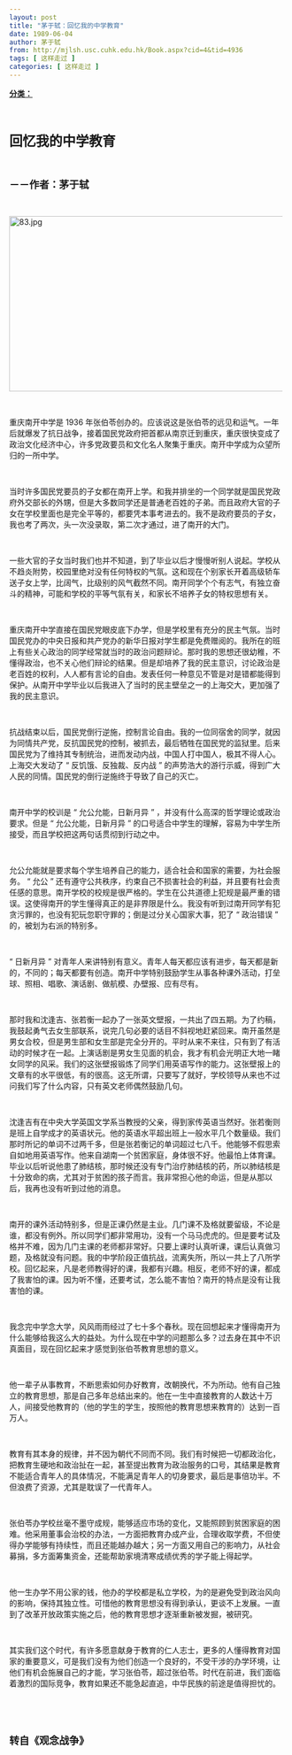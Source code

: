 ```yaml
---
layout: post
title: "茅于轼：回忆我的中学教育"
date: 1989-06-04
author: 茅于轼
from: http://mjlsh.usc.cuhk.edu.hk/Book.aspx?cid=4&tid=4936
tags: [ 这样走过 ]
categories: [ 这样走过 ]
---
```


<div style="margin: 15px 10px 10px 0px;">
 <div>
  <span id="ctl00_ContentPlaceHolder1_chapter1_SubjectLabel" style="font-weight:bold;text-decoration:underline;">
   分类：
  </span>
 </div>
 <p class="p1">
  <b>
   <font size="5">
    <span class="s1">
    </span>
    <br/>
   </font>
  </b>
 </p>
 <p class="p2">
  <span class="s1">
   <b>
    <font size="5">
     回忆我的中学教育
    </font>
   </b>
  </span>
 </p>
 <p class="p1">
  <b>
   <font size="4">
    <span class="s1">
    </span>
    <br/>
   </font>
  </b>
 </p>
 <p class="p2">
  <span class="s1">
   <b>
    <font size="4">
     －－作者：茅于轼
    </font>
   </b>
  </span>
 </p>
 <p class="p1">
  <span class="s1">
  </span>
  <br/>
 </p>
 <p class="p3">
  <span class="s1">
   <img alt="83.jpg" border="0" height="317" src="/medias/contents/4936/83.jpg" width="500"/>
  </span>
 </p>
 <p class="p1">
  <span class="s1">
  </span>
  <br/>
 </p>
 <p class="p2">
  <span class="s1">
   重庆南开中学是
  </span>
  <span class="s2">
   1936
  </span>
  <span class="s1">
   年张伯苓创办的。应该说这是张伯苓的远见和运气。一年后就爆发了抗日战争，接着国民党政府把首都从南京迁到重庆，重庆很快变成了政治文化经济中心，许多党政要员和文化名人聚集于重庆。南开中学成为众望所归的一所中学。
  </span>
 </p>
 <p class="p1">
  <span class="s1">
  </span>
  <br/>
 </p>
 <p class="p2">
  <span class="s1">
   当时许多国民党要员的子女都在南开上学。和我并排坐的一个同学就是国民党政府外交部长的外甥，但是大多数同学还是普通老百姓的子弟。而且政府大官的子女在学校里面也是完全平等的，都要凭本事考进去的。我不是政府要员的子女，我也考了两次，头一次没录取，第二次才通过，进了南开的大门。
  </span>
 </p>
 <p class="p1">
  <span class="s1">
  </span>
  <br/>
 </p>
 <p class="p2">
  <span class="s1">
   一些大官的子女当时我们也并不知道，到了毕业以后才慢慢听别人说起。学校从不趋炎附势，校园里绝对没有任何特权的气氛。这和现在个别家长开着高级轿车送子女上学，比阔气，比级别的风气截然不同。南开同学个个有志气，有独立奋斗的精神，可能和学校的平等气氛有关，和家长不培养子女的特权思想有关。
  </span>
 </p>
 <p class="p1">
  <span class="s1">
  </span>
  <br/>
 </p>
 <p class="p2">
  <span class="s1">
   重庆南开中学直接在国民党眼皮底下办学，但是学校里有充分的民主气氛。当时国民党办的中央日报和共产党办的新华日报对学生都是免费赠阅的。我所在的班上有些关心政治的同学经常就当时的政治问题辩论。那时我的思想还很幼稚，不懂得政治，也不关心他们辩论的结果。但是却培养了我的民主意识，讨论政治是老百姓的权利，人人都有言论的自由。发表任何一种意见不管是对是错都能得到保护。从南开中学毕业以后我进入了当时的民主壁垒之一的上海交大，更加强了我的民主意识。
  </span>
 </p>
 <p class="p1">
  <span class="s1">
  </span>
  <br/>
 </p>
 <p class="p2">
  <span class="s1">
   抗战结束以后，国民党倒行逆施，控制言论自由。我的一位同宿舍的同学，就因为同情共产党，反抗国民党的控制，被抓去，最后牺牲在国民党的监狱里。后来国民党为了维持其专制统治，进而发动内战，中国人打中国人，极其不得人心。上海交大发动了
  </span>
  <span class="s2">
   “
  </span>
  <span class="s1">
   反饥饿、反独裁、反内战
  </span>
  <span class="s2">
   ”
  </span>
  <span class="s1">
   的声势浩大的游行示威，得到广大人民的同情。国民党的倒行逆施终于导致了自己的灭亡。
  </span>
 </p>
 <p class="p1">
  <span class="s1">
  </span>
  <br/>
 </p>
 <p class="p2">
  <span class="s1">
   南开中学的校训是
  </span>
  <span class="s2">
   “
  </span>
  <span class="s1">
   允公允能，日新月异
  </span>
  <span class="s2">
   ”
  </span>
  <span class="s1">
   ，并没有什么高深的哲学理论或政治要求。但是
  </span>
  <span class="s2">
   “
  </span>
  <span class="s1">
   允公允能，日新月异
  </span>
  <span class="s2">
   ”
  </span>
  <span class="s1">
   的口号适合中学生的理解，容易为中学生所接受，而且学校把这两句话贯彻到行动之中。
  </span>
 </p>
 <p class="p1">
  <span class="s1">
  </span>
  <br/>
 </p>
 <p class="p2">
  <span class="s1">
   允公允能就是要求每个学生培养自己的能力，适合社会和国家的需要，为社会服务。
  </span>
  <span class="s2">
   “
  </span>
  <span class="s1">
   允公
  </span>
  <span class="s2">
   ”
  </span>
  <span class="s1">
   还有遵守公共秩序，约束自己不损害社会的利益，并且要有社会责任感的意思。南开学校的校规是很严格的。学生在公共道德上犯规是最严重的错误。这使得南开的学生懂得真正的是非界限是什么。我没有听到过南开同学有犯贪污罪的，也没有犯玩忽职守罪的；倒是过分关心国家大事，犯了
  </span>
  <span class="s2">
   “
  </span>
  <span class="s1">
   政治错误
  </span>
  <span class="s2">
   ”
  </span>
  <span class="s1">
   的，被划为右派的特别多。
  </span>
 </p>
 <p class="p1">
  <span class="s1">
  </span>
  <br/>
 </p>
 <p class="p2">
  <span class="s2">
   “
  </span>
  <span class="s1">
   日新月异
  </span>
  <span class="s2">
   ”
  </span>
  <span class="s1">
   对青年人来讲特别有意义。青年人每天都应该有进步，每天都是新的，不同的；每天都要有创造。南开中学特别鼓励学生从事各种课外活动，打垒球、照相、唱歌、演话剧、做航模、办壁报、应有尽有。
  </span>
 </p>
 <p class="p1">
  <span class="s1">
  </span>
  <br/>
 </p>
 <p class="p2">
  <span class="s1">
   那时我和沈逢吉、张若衡一起办了一张英文壁报，一共出了四五期。为了约稿，我鼓起勇气去女生部联系，说完几句必要的话目不斜视地赶紧回来。南开虽然是男女合校，但是男生部和女生部是完全分开的。平时从来不来往，只有到了有活动的时候才在一起。上演话剧是男女生见面的机会，我才有机会光明正大地一睹女同学的风采。我们的这张壁报锻炼了同学们用英语写作的能力。这张壁报上的文章有的水平很低，有的很高。这无所谓，只要写了就好，学校领导从来也不过问我们写了什么内容，只有英文老师偶然鼓励几句。
  </span>
 </p>
 <p class="p1">
  <span class="s1">
  </span>
  <br/>
 </p>
 <p class="p2">
  <span class="s1">
   沈逢吉有在中央大学英国文学系当教授的父亲，得到家传英语当然好。张若衡则是班上自学成才的英语状元。他的英语水平超出班上一般水平几个数量级。我们那时所记的单词不过两千多，但是张若衡记的单词超过七八千。他能够不假思索自如地用英语写作。他来自湖南一个贫困家庭，身体很不好。他最怕上体育课。毕业以后听说他患了肺结核，那时候还没有专门治疗肺结核的药，所以肺结核是十分致命的病，尤其对于贫困的孩子而言。我非常担心他的命运，但是从那以后，我再也没有听到过他的消息。
  </span>
 </p>
 <p class="p1">
  <span class="s1">
  </span>
  <br/>
 </p>
 <p class="p2">
  <span class="s1">
   南开的课外活动特别多，但是正课仍然是主业。几门课不及格就要留级，不论是谁，都没有例外。所以同学们都非常用功，没有一个马马虎虎的。但是要考试及格并不难，因为几门主课的老师都非常好。只要上课时认真听课，课后认真做习题，及格就没有问题。我的中学阶段正值抗战，流离失所，所以一共上了八所学校。回忆起来，凡是老师教得好的课，我都有兴趣。相反，老师不好的课，都成了我害怕的课。因为听不懂，还要考试，怎么能不害怕？南开的特点是没有让我害怕的课。
  </span>
 </p>
 <p class="p1">
  <span class="s1">
  </span>
  <br/>
 </p>
 <p class="p2">
  <span class="s1">
   我念完中学念大学，风风雨雨经过了七十多个春秋。现在回想起来才懂得南开为什么能够给我这么大的益处。为什么现在中学的问题那么多？过去身在其中不识真面目，现在回忆起来才感觉到张伯苓教育思想的意义。
  </span>
 </p>
 <p class="p1">
  <span class="s1">
  </span>
  <br/>
 </p>
 <p class="p2">
  <span class="s1">
   他一辈子从事教育，不断思索如何办好教育，改朝换代，不为所动。他有自己独立的教育思想，那是自己多年总结出来的。他在一生中直接教育的人数达十万人，间接受他教育的（他的学生的学生，按照他的教育思想来教育的）达到一百万人。
  </span>
 </p>
 <p class="p1">
  <span class="s1">
  </span>
  <br/>
 </p>
 <p class="p2">
  <span class="s1">
   教育有其本身的规律，并不因为朝代不同而不同。我们有时候把一切都政治化，把教育生硬地和政治扯在一起，甚至提出教育为政治服务的口号，其结果是教育不能适合青年人的具体情况，不能满足青年人的切身要求，最后是事倍功半。不但浪费了资源，尤其是耽误了一代青年人。
  </span>
 </p>
 <p class="p1">
  <span class="s1">
  </span>
  <br/>
 </p>
 <p class="p2">
  <span class="s1">
   张伯苓办学校丝毫不墨守成规，能够适应市场的变化，又能照顾到贫困家庭的困难。他采用董事会治校的办法，一方面把教育办成产业，合理收取学费，不但使得办学能够有持续性，而且还能越办越大；另一方面又用自己的影响力，从社会募捐，多方面筹集资金，还能帮助家境清寒成绩优秀的学子能上得起学。
  </span>
 </p>
 <p class="p1">
  <span class="s1">
  </span>
  <br/>
 </p>
 <p class="p2">
  <span class="s1">
   他一生办学不用公家的钱，他办的学校都是私立学校，为的是避免受到政治风向的影响，保持其独立性。可惜他的教育思想没有得到承认，更谈不上发展。一直到了改革开放政策实施之后，他的教育思想才逐渐重新被发掘，被研究。
  </span>
 </p>
 <p class="p1">
  <span class="s1">
  </span>
  <br/>
 </p>
 <p class="p2">
  <span class="s1">
   其实我们这个时代，有许多愿意献身于教育的仁人志士，更多的人懂得教育对国家的重要意义，可是我们没有为他们创造一个良好的，不受干涉的办学环境，让他们有机会施展自己的才能，学习张伯苓，超过张伯苓。时代在前进，我们面临着激烈的国际竞争，教育如果还不能急起直追，中华民族的前途是值得担忧的。
  </span>
 </p>
 <p class="p1">
  <span class="s1">
  </span>
  <br/>
 </p>
 <p class="p1">
  <b>
   <font size="4">
    <span class="s1">
    </span>
    <br/>
   </font>
  </b>
 </p>
 <p class="p2">
  <span class="s1">
   <b>
    <font size="4">
     转自《观念战争》
    </font>
   </b>
  </span>
 </p>
</div>

